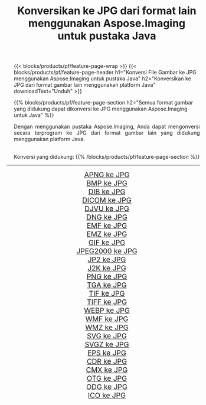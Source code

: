 ﻿---
title: Konversikan ke JPG dari format lain menggunakan Aspose.Imaging untuk pustaka Java 
weight: 3920
url: /id/java/conversion/to/jpg 
lang: id
langdirlevel: 2
locales: zh-hans,ja,it,ru,de,es,fr,nl,id,lt,pl,pt,vi,tr,ko,zh-hant,ar,hi,th,sv,cs,uk,he
description: Menggunakan Aspose.Imaging Anda dapat mengonversi ke JPG dari format lain menggunakan Java
---

{{< blocks/products/pf/feature-page-wrap >}}
{{< blocks/products/pf/feature-page-header h1="Konversi File Gambar ke JPG menggunakan Aspose.Imaging untuk pustaka Java" h2="Konversikan ke JPG dari format gambar lain menggunakan platform Java" downloadText="Unduh" >}}


{{% blocks/products/pf/feature-page-section  h2="Semua format gambar yang didukung dapat dikonversi ke JPG menggunakan Aspose.Imaging untuk Java" %}}
<p align=justify>Dengan menggunakan pustaka Aspose.Imaging, Anda dapat mengonversi secara terprogram ke JPG dari format gambar lain yang didukung menggunakan platform Java.</p>
<br/>
Konversi yang didukung:
{{% /blocks/products/pf/feature-page-section %}}
<div class="container-fluid productfamilypage bg-gray">
    <div class="convertypes bg-gray agp-content section">
        <div class="container">
		<hr style="margin-left:-20px;"/>
		<div class="row other-converters" style="gap: 10px;font-size: 19px;text-align:center;">
		    <div class='col-md-2 other-converter remove-lp remove-rp'><a href="/imaging/id/java/conversion/apng-to-jpg" style="padding:15px;">APNG ke JPG</a></div>
<div class='col-md-2 other-converter remove-lp remove-rp'><a href="/imaging/id/java/conversion/bmp-to-jpg" style="padding:15px;">BMP ke JPG</a></div>
<div class='col-md-2 other-converter remove-lp remove-rp'><a href="/imaging/id/java/conversion/dib-to-jpg" style="padding:15px;">DIB ke JPG</a></div>
<div class='col-md-2 other-converter remove-lp remove-rp'><a href="/imaging/id/java/conversion/dicom-to-jpg" style="padding:15px;">DICOM ke JPG</a></div>
<div class='col-md-2 other-converter remove-lp remove-rp'><a href="/imaging/id/java/conversion/djvu-to-jpg" style="padding:15px;">DJVU ke JPG</a></div>
<div class='col-md-2 other-converter remove-lp remove-rp'><a href="/imaging/id/java/conversion/dng-to-jpg" style="padding:15px;">DNG ke JPG</a></div>
<div class='col-md-2 other-converter remove-lp remove-rp'><a href="/imaging/id/java/conversion/emf-to-jpg" style="padding:15px;">EMF ke JPG</a></div>
<div class='col-md-2 other-converter remove-lp remove-rp'><a href="/imaging/id/java/conversion/emz-to-jpg" style="padding:15px;">EMZ ke JPG</a></div>
<div class='col-md-2 other-converter remove-lp remove-rp'><a href="/imaging/id/java/conversion/gif-to-jpg" style="padding:15px;">GIF ke JPG</a></div>
<div class='col-md-2 other-converter remove-lp remove-rp'><a href="/imaging/id/java/conversion/jpeg2000-to-jpg" style="padding:15px;">JPEG2000 ke JPG</a></div>
<div class='col-md-2 other-converter remove-lp remove-rp'><a href="/imaging/id/java/conversion/jp2-to-jpg" style="padding:15px;">JP2 ke JPG</a></div>
<div class='col-md-2 other-converter remove-lp remove-rp'><a href="/imaging/id/java/conversion/j2k-to-jpg" style="padding:15px;">J2K ke JPG</a></div>
<div class='col-md-2 other-converter remove-lp remove-rp'><a href="/imaging/id/java/conversion/png-to-jpg" style="padding:15px;">PNG ke JPG</a></div>
<div class='col-md-2 other-converter remove-lp remove-rp'><a href="/imaging/id/java/conversion/tga-to-jpg" style="padding:15px;">TGA ke JPG</a></div>
<div class='col-md-2 other-converter remove-lp remove-rp'><a href="/imaging/id/java/conversion/tif-to-jpg" style="padding:15px;">TIF ke JPG</a></div>
<div class='col-md-2 other-converter remove-lp remove-rp'><a href="/imaging/id/java/conversion/tiff-to-jpg" style="padding:15px;">TIFF ke JPG</a></div>
<div class='col-md-2 other-converter remove-lp remove-rp'><a href="/imaging/id/java/conversion/webp-to-jpg" style="padding:15px;">WEBP ke JPG</a></div>
<div class='col-md-2 other-converter remove-lp remove-rp'><a href="/imaging/id/java/conversion/wmf-to-jpg" style="padding:15px;">WMF ke JPG</a></div>
<div class='col-md-2 other-converter remove-lp remove-rp'><a href="/imaging/id/java/conversion/wmz-to-jpg" style="padding:15px;">WMZ ke JPG</a></div>
<div class='col-md-2 other-converter remove-lp remove-rp'><a href="/imaging/id/java/conversion/svg-to-jpg" style="padding:15px;">SVG ke JPG</a></div>
<div class='col-md-2 other-converter remove-lp remove-rp'><a href="/imaging/id/java/conversion/svgz-to-jpg" style="padding:15px;">SVGZ ke JPG</a></div>
<div class='col-md-2 other-converter remove-lp remove-rp'><a href="/imaging/id/java/conversion/eps-to-jpg" style="padding:15px;">EPS ke JPG</a></div>
<div class='col-md-2 other-converter remove-lp remove-rp'><a href="/imaging/id/java/conversion/cdr-to-jpg" style="padding:15px;">CDR ke JPG</a></div>
<div class='col-md-2 other-converter remove-lp remove-rp'><a href="/imaging/id/java/conversion/cmx-to-jpg" style="padding:15px;">CMX ke JPG</a></div>
<div class='col-md-2 other-converter remove-lp remove-rp'><a href="/imaging/id/java/conversion/otg-to-jpg" style="padding:15px;">OTG ke JPG</a></div>
<div class='col-md-2 other-converter remove-lp remove-rp'><a href="/imaging/id/java/conversion/odg-to-jpg" style="padding:15px;">ODG ke JPG</a></div>
<div class='col-md-2 other-converter remove-lp remove-rp'><a href="/imaging/id/java/conversion/ico-to-jpg" style="padding:15px;">ICO ke JPG</a></div>
                </div>
        </div>
    </div>
</div>
<br/>

